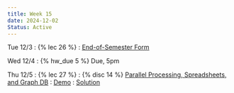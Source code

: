 ```yaml
---
title: Week 15
date: 2024-12-02
Status: Active
---
```


Tue 12/3
: {% lec 26 %}
    : [End-of-Semester Form](https://forms.gle/vhidePb2rueCV6748)

Wed 12/4
: {% hw_due 5 %} Due, 5pm

Thu 12/5
: {% lec 27 %}
: {% disc 14 %} [Parallel Processing, Spreadsheets, and Graph DB](https://drive.google.com/file/d/1pQL9yGp2g7NJNNr0kJF2sEu8QhqjB4pt/view?usp=sharing)
    : [Demo](https://docs.google.com/spreadsheets/d/1uKqUfmbmV5m7bQ4zBnv1NMJ2aVw5CKTTtV0LVVYWn_U/edit?usp=sharing)
    : [Solution](https://drive.google.com/file/d/1a9js-HlUiOfSWMdaFzmU2E9G_5FB54W7/view?usp=sharing)
